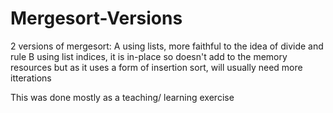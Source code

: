 # Mergesort-Versions

2 versions of mergesort:
A   using lists, more faithful to the idea of divide and rule
B   using list indices, it is in-place so doesn't add to the memory resources
    but as it uses a form of insertion sort, will usually need more itterations

This was done mostly as a teaching/ learning exercise
